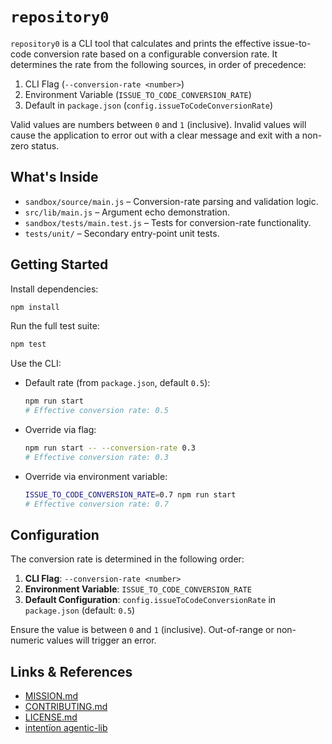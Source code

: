 # `repository0`

`repository0` is a CLI tool that calculates and prints the effective issue-to-code conversion rate based on a configurable conversion rate. It determines the rate from the following sources, in order of precedence:

1. CLI Flag (`--conversion-rate <number>`)
2. Environment Variable (`ISSUE_TO_CODE_CONVERSION_RATE`)
3. Default in `package.json` (`config.issueToCodeConversionRate`)

Valid values are numbers between `0` and `1` (inclusive). Invalid values will cause the application to error out with a clear message and exit with a non-zero status.

## What's Inside

- `sandbox/source/main.js` – Conversion-rate parsing and validation logic.
- `src/lib/main.js` – Argument echo demonstration.
- `sandbox/tests/main.test.js` – Tests for conversion-rate functionality.
- `tests/unit/` – Secondary entry-point unit tests.

## Getting Started

Install dependencies:

```bash
npm install
```

Run the full test suite:

```bash
npm test
```

Use the CLI:

- Default rate (from `package.json`, default `0.5`):

  ```bash
  npm run start
  # Effective conversion rate: 0.5
  ```

- Override via flag:

  ```bash
  npm run start -- --conversion-rate 0.3
  # Effective conversion rate: 0.3
  ```

- Override via environment variable:

  ```bash
  ISSUE_TO_CODE_CONVERSION_RATE=0.7 npm run start
  # Effective conversion rate: 0.7
  ```

## Configuration

The conversion rate is determined in the following order:

1. **CLI Flag**: `--conversion-rate <number>`
2. **Environment Variable**: `ISSUE_TO_CODE_CONVERSION_RATE`
3. **Default Configuration**: `config.issueToCodeConversionRate` in `package.json` (default: `0.5`)

Ensure the value is between `0` and `1` (inclusive). Out-of-range or non-numeric values will trigger an error.

## Links & References

- [MISSION.md](../../MISSION.md)
- [CONTRIBUTING.md](../../CONTRIBUTING.md)
- [LICENSE.md](../../LICENSE.md)
- [intentïon agentic-lib](https://github.com/xn-intenton-z2a/agentic-lib)
